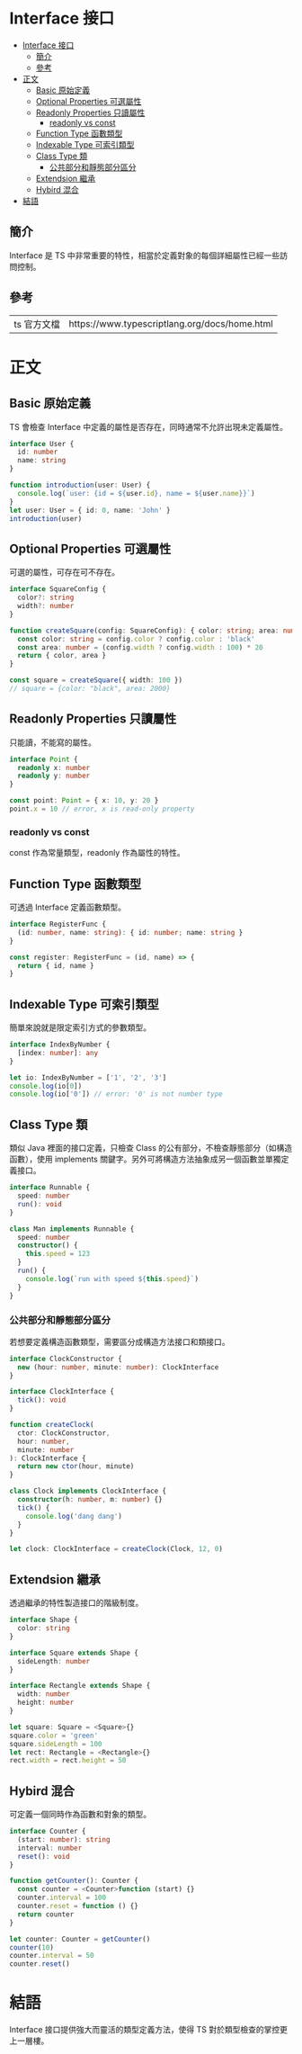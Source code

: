 # Interface 接口

<!-- TOC -->

- [Interface 接口](#interface-接口)
    - [簡介](#簡介)
    - [參考](#參考)
- [正文](#正文)
    - [Basic 原始定義](#basic-原始定義)
    - [Optional Properties 可選屬性](#optional-properties-可選屬性)
    - [Readonly Properties 只讀屬性](#readonly-properties-只讀屬性)
        - [readonly vs const](#readonly-vs-const)
    - [Function Type 函數類型](#function-type-函數類型)
    - [Indexable Type 可索引類型](#indexable-type-可索引類型)
    - [Class Type 類](#class-type-類)
        - [公共部分和靜態部分區分](#公共部分和靜態部分區分)
    - [Extendsion 繼承](#extendsion-繼承)
    - [Hybird 混合](#hybird-混合)
- [結語](#結語)

<!-- /TOC -->

## 簡介

Interface 是 TS 中非常重要的特性，相當於定義對象的每個詳細屬性已經一些訪問控制。

## 參考

<table>
    <tr>
        <td>ts 官方文檔</td>
        <td><a>https://www.typescriptlang.org/docs/home.html</a></td>
    </tr>
</table>

# 正文

## Basic 原始定義

TS 會檢查 Interface 中定義的屬性是否存在，同時通常不允許出現未定義屬性。

```ts
interface User {
  id: number
  name: string
}

function introduction(user: User) {
  console.log(`user: {id = ${user.id}, name = ${user.name}}`)
}
let user: User = { id: 0, name: 'John' }
introduction(user)
```

## Optional Properties 可選屬性

可選的屬性，可存在可不存在。

```ts
interface SquareConfig {
  color?: string
  width?: number
}

function createSquare(config: SquareConfig): { color: string; area: number } {
  const color: string = config.color ? config.color : 'black'
  const area: number = (config.width ? config.width : 100) * 20
  return { color, area }
}

const square = createSquare({ width: 100 })
// square = {color: "black", area: 2000}
```

## Readonly Properties 只讀屬性

只能讀，不能寫的屬性。

```ts
interface Point {
  readonly x: number
  readonly y: number
}

const point: Point = { x: 10, y: 20 }
point.x = 10 // error, x is read-only property
```

### readonly vs const

const 作為常量類型，readonly 作為屬性的特性。

## Function Type 函數類型

可透過 Interface 定義函數類型。

```ts
interface RegisterFunc {
  (id: number, name: string): { id: number; name: string }
}

const register: RegisterFunc = (id, name) => {
  return { id, name }
}
```

## Indexable Type 可索引類型

簡單來說就是限定索引方式的參數類型。

```ts
interface IndexByNumber {
  [index: number]: any
}

let io: IndexByNumber = ['1', '2', '3']
console.log(io[0])
console.log(io['0']) // error: '0' is not number type
```

## Class Type 類

類似 Java 裡面的接口定義，只檢查 Class 的公有部分，不檢查靜態部分（如構造函數），使用 implements 關鍵字。另外可將構造方法抽象成另一個函數並單獨定義接口。

```ts
interface Runnable {
  speed: number
  run(): void
}

class Man implements Runnable {
  speed: number
  constructor() {
    this.speed = 123
  }
  run() {
    console.log(`run with speed ${this.speed}`)
  }
}
```

### 公共部分和靜態部分區分

若想要定義構造函數類型，需要區分成構造方法接口和類接口。

```ts
interface ClockConstructor {
  new (hour: number, minute: number): ClockInterface
}

interface ClockInterface {
  tick(): void
}

function createClock(
  ctor: ClockConstructor,
  hour: number,
  minute: number
): ClockInterface {
  return new ctor(hour, minute)
}

class Clock implements ClockInterface {
  constructor(h: number, m: number) {}
  tick() {
    console.log('dang dang')
  }
}

let clock: ClockInterface = createClock(Clock, 12, 0)
```

## Extendsion 繼承

透過繼承的特性製造接口的階級制度。

```ts
interface Shape {
  color: string
}

interface Square extends Shape {
  sideLength: number
}

interface Rectangle extends Shape {
  width: number
  height: number
}

let square: Square = <Square>{}
square.color = 'green'
square.sideLength = 100
let rect: Rectangle = <Rectangle>{}
rect.width = rect.height = 50
```

## Hybird 混合

可定義一個同時作為函數和對象的類型。

```ts
interface Counter {
  (start: number): string
  interval: number
  reset(): void
}

function getCounter(): Counter {
  const counter = <Counter>function (start) {}
  counter.interval = 100
  counter.reset = function () {}
  return counter
}

let counter: Counter = getCounter()
counter(10)
counter.interval = 50
counter.reset()
```

# 結語

Interface 接口提供強大而靈活的類型定義方法，使得 TS 對於類型檢查的掌控更上一層樓。

